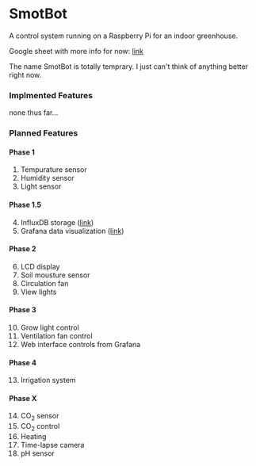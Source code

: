 # SmotBot
A control system running on a Raspberry Pi for an indoor greenhouse.

Google sheet with more info for now: [link](https://docs.google.com/spreadsheets/d/1uQJ5DEpvZHVcrjyeobdYDgNQlvSdy6Z_13w_meAUTms/edit?usp=sharing)

The name SmotBot is totally temprary. I just can't think of anything better right now.

### Implmented Features
none thus far...

### Planned Features
#### Phase 1
1. Tempurature sensor
2. Humidity sensor
3. Light sensor

#### Phase 1.5
4. InfluxDB storage ([link](https://www.influxdata.com/))
5. Grafana data visualization ([link](https://grafana.com/))

#### Phase 2
6. LCD display
7. Soil mousture sensor
8. Circulation fan
9. View lights

#### Phase 3
10. Grow light control
11. Ventilation fan control
12. Web interface controls from Grafana

#### Phase 4
13. Irrigation system

#### Phase X
14. CO<sub>2</sub> sensor
15. CO<sub>2</sub> control
16. Heating
17. Time-lapse camera
18. pH sensor
